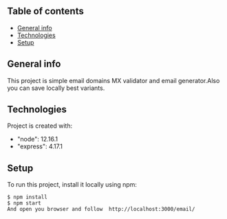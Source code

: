 ## Table of contents
* [General info](#general-info)
* [Technologies](#technologies)
* [Setup](#setup)

## General info
This project is simple email domains MX validator and email generator.Also you can save locally best variants.
	
## Technologies
Project is created with:
* "node": 12.16.1
* "express": 4.17.1

## Setup
To run this project, install it locally using npm:

```
$ npm install
$ npm start
And open you browser and follow  http://localhost:3000/email/
```
